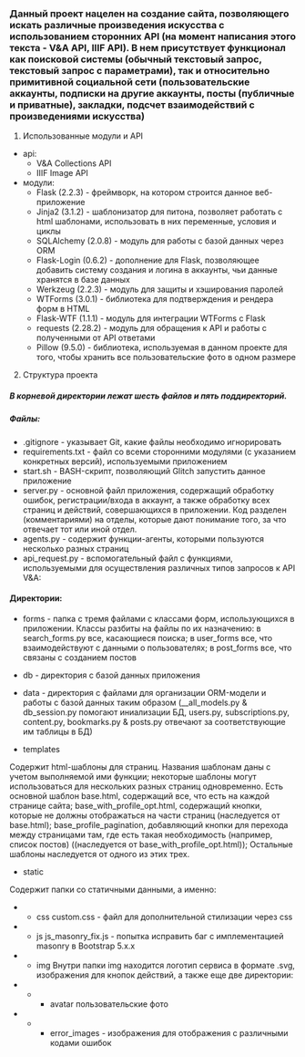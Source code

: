 ### Данный проект нацелен на создание сайта, позволяющего искать различные произведения искусства с использованием сторонних API (на момент написания этого текста - V&A API, IIIF API). В нем присутствует функционал как поисковой системы (обычный текстовый запрос, текстовый запрос с параметрами), так и относительно примитивной социальной сети (пользовательские аккаунты, подписки на другие аккаунты, посты (публичные и приватные), закладки, подсчет взаимодействий с произведениями искусства)
1. Использованные модули и API
* api:
  * V&A Collections API
  * IIIF Image API
* модули:
  * Flask (2.2.3) - фреймворк, на котором строится данное веб-приложение
  * Jinja2 (3.1.2) - шаблонизатор для питона, позволяет работать с html шаблонами, использовать в них переменные, условия и циклы
  * SQLAlchemy (2.0.8) - модуль для работы с базой данных через ORM
  * Flask-Login (0.6.2) - дополнение для Flask, позволяющее добавить систему создания и логина в аккаунты, чьи данные хранятся в базе данных
  * Werkzeug (2.2.3) - модуль для защиты и хэширования паролей
  * WTForms (3.0.1) - библиотека для подтверждения и рендера форм в HTML
  * Flask-WTF (1.1.1) - модуль для интеграции WTForms с Flask
  * requests (2.28.2) - модуль для обращения к API и работы с полученными от API ответами
  * Pillow (9.5.0) - библиотека, используемая в данном проекте для того, чтобы хранить все пользовательские фото в одном размере
2. Структура проекта

##### В корневой директории лежат шесть файлов и пять поддиректорий.
##### Файлы:
* .gitignore - указывает Git, какие файлы необходимо игнорировать
* requirements.txt - файл со всеми сторонними модулями (с указанием конкретных версий), используемыми приложением
* start.sh - BASH-скрипт, позволяющий Glitch запустить данное приложение
* server.py - основной файл приложения, содержащий обработку ошибок, регистрации/входа в аккаунт, а также обработку всех страниц и действий, совершающихся в приложении. Код разделен (комментариями) на отделы, которые дают понимание того, за что отвечает тот или иной отдел.
* agents.py - содержит функции-агенты, которыми пользуются несколько разных страниц
* api_request.py - вспомогательный файл с функциями, используемыми для осуществления различных типов запросов к API  V&A:
#### Директории:
* forms - папка с тремя файлами с классами форм, использующихся в приложении. Классы разбиты на файлы по их назначению: в search_forms.py все, касающиеся поиска; в user_forms все, что взаимодействуют с данными о пользователях; в post_forms все, что связаны с созданием постов
* db - директория с базой данных приложения
* data - директория с файлами для организации ORM-модели и работы с базой данных таким образом (__all_models.py & db_session.py помогают иниализации БД, users.py, subscriptions.py, content.py, bookmarks.py & posts.py отвечают за соответствующие им таблицы в БД)

* templates

Содержит html-шаблоны для страниц. Названия шаблонам даны с учетом выполняемой ими функции; некоторые шаблоны могут использоваться для нескольких разных страниц одновременно.
Есть основной шаблон base.html, содержащий все, что есть на каждой странице сайта; base_with_profile_opt.html, содержащий кнопки, которые не должны отображаться на части страниц (наследуется от base.html); base_profile_pagination, добавляющий кнопки для перехода между страницами там, где есть такая необходимость (например, список постов) ((наследуется от base_with_profile_opt.html));
Остальные шаблоны наследуется от одного из этих трех.
* static

Содержит папки со статичными данными, а именно:
  * * css
custom.css - файл для дополнительной стилизации через css
  * * js
js_masonry_fix.js - попытка исправить баг с имплементацией masonry в Bootstrap 5.x.x
  * * img
Внутри папки img находится логотип сервиса в формате .svg, изображения для кнопок действий, а также еще две директории:
  * * * avatar пользовательские фото
  * * * error_images - изображения для отображения  с различными кодами ошибок
